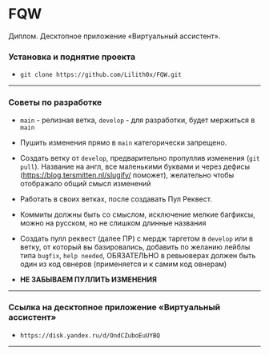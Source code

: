 # FQW
Диплом. Десктопное приложение «Виртуальный ассистент».

### **Установка и поднятие проекта**
* `git clone https://github.com/Lilith0x/FQW.git`
---

### **Советы по разработке**
* `main` - релизная ветка, `develop` - для разработки, будет мержиться в `main`
* Пушить изменения прямо в `main` категорически запрещено.
* Создать ветку от `develop`, предварительно пропуллив изменения (`git pull`). Название на англ, все маленькими буквами и через дефисы (https://blog.tersmitten.nl/slugify/ поможет), желательно чтобы отображало общий смысл изменений
* Работать в своих ветках, после создавать Пул Реквест.
* Коммиты должны быть со смыслом, исключение мелкие багфиксы, можно на русском, но не слишком длинные названия
* Создать пулл реквест (далее ПР) с мердж таргетом в `develop` или в ветку, от который вы базировались, добавить по желанию лейблы типа `bugfix`, `help needed`, ОБЯЗАТЕЛЬНО в ревьюверах должен быть один из код овнеров (применяется и к самим код овнерам)

* **НЕ ЗАБЫВАЕМ ПУЛЛИТЬ ИЗМЕНЕНИЯ**

---
### **Ссылка на десктопное приложение «Виртуальный ассистент»**
* `https://disk.yandex.ru/d/OndCZuboEuUYBQ`
---
